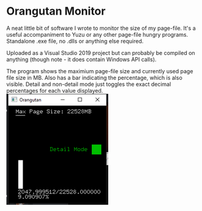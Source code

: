 # Orangutan Monitor

A neat little bit of software I wrote to monitor the size of my page-file. It's a useful accompaniment to Yuzu or any other page-file hungry programs. Standalone .exe file, no .dlls or anything else required.

Uploaded as a Visual Studio 2019 project but can probably be compiled on anything (though note - it does contain Windows API calls).

The program shows the maximium page-file size and currently used page file size in MB. Also has a bar indicating the percentage, which is also visible. Detail and non-detail mode just toggles the exact decimal percentages for each value displayed.
![Screenshot](Screenshots/image.png?raw=true "MainScreen")
